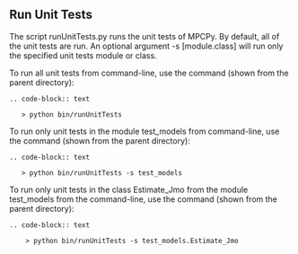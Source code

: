 ## Run Unit Tests
The script runUnitTests.py runs the unit tests of MPCPy.  By default, all of the unit tests are run.  An optional argument -s [module.class] will run only the specified unit tests module or class.

To run all unit tests from command-line, use the command (shown from the parent directory):

    .. code-block:: text
    
	   > python bin/runUnitTests

To run only unit tests in the module test_models from command-line, use the command (shown from the parent directory):

    .. code-block:: text

	   > python bin/runUnitTests -s test_models

To run only unit tests in the class Estimate_Jmo from the module test_models from the command-line, use the command (shown from the parent directory):

    .. code-block:: text

    	> python bin/runUnitTests -s test_models.Estimate_Jmo
